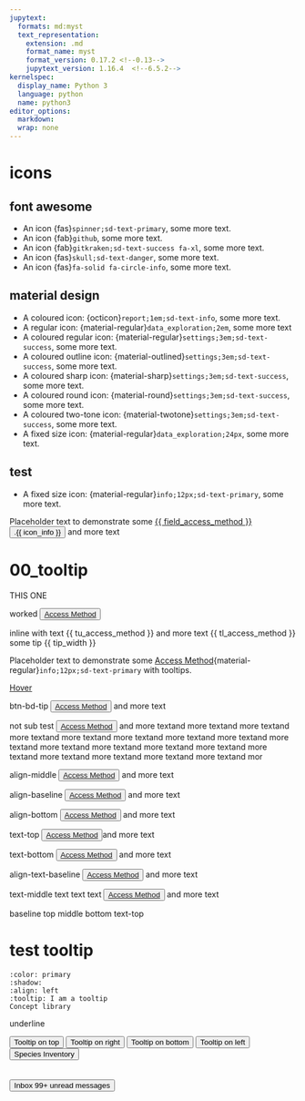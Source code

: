 ```yaml
---
jupytext:
  formats: md:myst
  text_representation:
    extension: .md
    format_name: myst
    format_version: 0.17.2 <!--0.13-->
    jupytext_version: 1.16.4  <!--6.5.2-->
kernelspec:
  display_name: Python 3
  language: python
  name: python3
editor_options: 
  markdown: 
  wrap: none
---
```

# icons
<!-- https://sphinx-design.readthedocs.io/en/latest/badges_buttons.html -->

## font awesome
- An icon {fas}`spinner;sd-text-primary`, some more text.
- An icon {fab}`github`, some more text.
- An icon {fab}`gitkraken;sd-text-success fa-xl`, some more text.
- An icon {fas}`skull;sd-text-danger`, some more text.
- An icon {fas}`fa-solid fa-circle-info`, some more text.

## material design
- A coloured icon: {octicon}`report;1em;sd-text-info`, some more text.
- A regular icon: {material-regular}`data_exploration;2em`, some more text
- A coloured regular icon: {material-regular}`settings;3em;sd-text-success`, some more text.
- A coloured outline icon: {material-outlined}`settings;3em;sd-text-success`, some more text.
- A coloured sharp icon: {material-sharp}`settings;3em;sd-text-success`, some more text.
- A coloured round icon: {material-round}`settings;3em;sd-text-success`, some more text.
- A coloured two-tone icon: {material-twotone}`settings;3em;sd-text-success`, some more text.
- A fixed size icon: {material-regular}`data_exploration;24px`, some more text.

## test
- A fixed size icon: {material-regular}`info;12px;sd-text-primary`, some more text.

Placeholder text to demonstrate some <a href="09_glossary.html#access_method" target="_blank" data-bs-toggle="tooltip" data-bs-title="The method used to reach the camera location (e.g., on 'Foot,' 'ATV,' 'Helicopter,' etc.).">{{ field_access_method }}<button type="button" class="btn btn-bd-text2 btn-sm position-relative">.<span class="position-absolute top-0 start-100 translate-middle">{{ icon_info }}</span></button></a>  and more text<br>


# 00_tooltip

THIS ONE 

worked <span class="align-text-bottom"><button type="button" class="btn btn-link btn-bd-tip btn-sm" data-bs-toggle="tooltip" data-bs-placement="top" title="The method used to reach the camera location (e.g., on 'Foot,' 'ATV,' 'Helicopter,' etc.).">[Access Method](#access_method)</button></span>


inline with text {{ tu_access_method }} and more text
{{ tl_access_method }}
some tip {{ tip_width }}


Placeholder text to demonstrate some <a href="https://ab-rcsc.github.io/rc-decision-support-tool_concept-library/02_dialog-boxes/09_glossary.html#access_method" data-bs-toggle="tooltip" data-bs-title="The method used to reach the camera location (e.g., on 'Foot,' 'ATV,' 'Helicopter,' etc.).">Access Method</a>{material-regular}`info;12px;sd-text-primary` with tooltips. 


<a href="#" data-toggle="tooltip" data-placement="top" title="Hooray!">Hover</a>

btn-bd-tip <button type="button" class="btn btn-link btn-bd-tip btn-sm" data-bs-toggle="tooltip" data-bs-placement="top" title="The method used to reach...">[Access Method](#access_method)</button> and more text


not sub
test <button type="button" class="btn btn-link btn-bd-tip btn-sm" data-bs-toggle="tooltip" data-bs-placement="top" title="The method used to reach the camera location (e.g., on...).">[Access Method](#access_method)</button> and more textand more textand more textand more textand more textand more textand more textand more textand more textand more textand more textand more textand more textand more textand more textand more textand more textand more textand mor




align-middle <span class="align-middle"><button type="button" class="btn btn-link btn-bd-tip btn-sm" data-bs-toggle="tooltip" data-bs-placement="top" title="The method used to reach the camera location (e.g., on...).">[Access Method](#access_method)</button></span> and more text

align-baseline <span class="align-baseline"><button type="button" class="btn btn-link btn-bd-tip btn-sm" data-bs-toggle="tooltip" data-bs-placement="top" title="The method used to reach the camera location (e.g., on...).">[Access Method](#access_method)</button></span> and more text


align-bottom <span class="align-bottom"><button type="button" class="btn btn-link btn-bd-tip btn-sm" data-bs-toggle="tooltip" data-bs-placement="top" title="The method used to reach the camera location (e.g., on...).">[Access Method](#access_method)</button></span> and more text

text-top <span class="align-text-top"><button type="button" class="btn btn-link btn-bd-tip btn-sm" data-bs-toggle="tooltip" data-bs-placement="top" title="The method used to reach the camera location (e.g., on...).">[Access Method](#access_method)</button></span>and more text

text-bottom <span class="align-text-bottom"><button type="button" class="btn btn-link btn-bd-tip btn-sm" data-bs-toggle="tooltip" data-bs-placement="top" title="The method used to reach the camera location (e.g., on...).">[Access Method](#access_method)</button></span> and more text

align-text-baseline <span class="align-text-baseline"><button type="button" class="btn btn-link btn-bd-tip btn-sm" data-bs-toggle="tooltip" data-bs-placement="top" title="The method used to reach the camera location (e.g., on...).">[Access Method](#access_method)</button></span> and more text


text-middle <span class="align-text-middle">text text text <button type="button" class="btn btn-link btn-bd-tip btn-sm" data-bs-toggle="tooltip" data-bs-placement="top" title="The method used to reach the camera location (e.g., on...).">[Access Method](#access_method)</button></span> and more text


<span class="align-baseline">baseline</span>
<span class="align-top">top</span>
<span class="align-middle">middle</span>
<span class="align-bottom">bottom</span>
<span class="align-text-top">text-top</span>
<span class="align-text-bottom">


# test tooltip

```{button-link} https://ab-rcsc.github.io/rc-decision-support-tool_concept-library
:color: primary
:shadow:
:align: left
:tooltip: I am a tooltip
Concept library
```

<span class='underline example'>underline</span>

<button type="button" class="btn btn-secondary btn-sm" data-bs-toggle="tooltip" data-bs-placement="top" title="Tooltip on top">
  Tooltip on top
</button>
<button type="button" class="btn btn-secondary btn-sm" data-bs-toggle="tooltip" data-bs-placement="right" title="Tooltip on right">
  Tooltip on right
</button>
<button type="button" class="btn btn-secondary btn-sm" data-bs-toggle="tooltip" data-bs-placement="bottom" title="Tooltip on bottom">
  Tooltip on bottom
</button>
<button type="button" class="btn btn-secondary btn-sm" data-bs-toggle="tooltip" data-bs-placement="left" title="Tooltip on left">
  Tooltip on left
</button>
<br>




<button type="button" class="btn btn-primary btn-sm" data-bs-toggle="tooltip" data-bs-placement="right" title="Tooltip on right">
  Species Inventory
</button><br>
<br><br>

<button type="button" class="btn btn-primary position-relative">
  Inbox
  <span class="position-absolute top-0 start-100 translate-middle badge rounded-pill bg-danger">
    99+
    <span class="visually-hidden">unread messages</span>
  </span>
</button>
